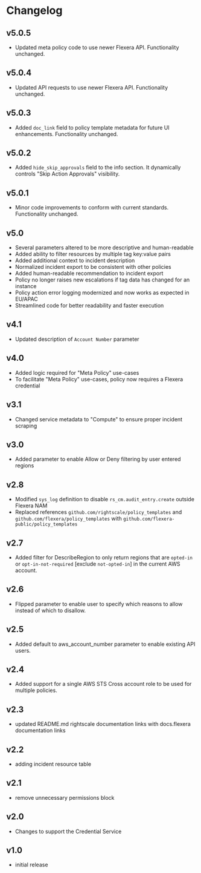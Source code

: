 # Changelog

## v5.0.5

- Updated meta policy code to use newer Flexera API. Functionality unchanged.

## v5.0.4

- Updated API requests to use newer Flexera API. Functionality unchanged.

## v5.0.3

- Added `doc_link` field to policy template metadata for future UI enhancements. Functionality unchanged.

## v5.0.2

- Added `hide_skip_approvals` field to the info section. It dynamically controls "Skip Action Approvals" visibility.

## v5.0.1

- Minor code improvements to conform with current standards. Functionality unchanged.

## v5.0

- Several parameters altered to be more descriptive and human-readable
- Added ability to filter resources by multiple tag key:value pairs
- Added additional context to incident description
- Normalized incident export to be consistent with other policies
- Added human-readable recommendation to incident export
- Policy no longer raises new escalations if tag data has changed for an instance
- Policy action error logging modernized and now works as expected in EU/APAC
- Streamlined code for better readability and faster execution

## v4.1

- Updated description of `Account Number` parameter

## v4.0

- Added logic required for "Meta Policy" use-cases
- To facilitate "Meta Policy" use-cases, policy now requires a Flexera credential

## v3.1

- Changed service metadata to "Compute" to ensure proper incident scraping

## v3.0

- Added parameter to enable Allow or Deny filtering by user entered regions

## v2.8

- Modified `sys_log` definition to disable `rs_cm.audit_entry.create` outside Flexera NAM
- Replaced references `github.com/rightscale/policy_templates` and `github.com/flexera/policy_templates` with `github.com/flexera-public/policy_templates`

## v2.7

- Added filter for DescribeRegion to only return regions that are `opted-in` or `opt-in-not-required` [exclude `not-opted-in`] in the current AWS account.

## v2.6

- Flipped parameter to enable user to specify which reasons to allow instead of which to disallow.

## v2.5

- Added default to aws_account_number parameter to enable existing API users.

## v2.4

- Added support for a single AWS STS Cross account role to be used for multiple policies.

## v2.3

- updated README.md rightscale documentation links with docs.flexera documentation links

## v2.2

- adding incident resource table

## v2.1

- remove unnecessary permissions block

## v2.0

- Changes to support the Credential Service

## v1.0

- initial release

